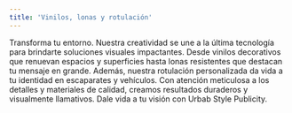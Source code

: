 ```yaml
---
title: 'Vinilos, lonas y rotulación'
---
```


Transforma tu entorno. Nuestra creatividad se une a la última tecnología para brindarte soluciones visuales impactantes. Desde vinilos decorativos que renuevan espacios y superficies hasta lonas resistentes que destacan tu mensaje en grande. Además, nuestra rotulación personalizada da vida a tu identidad en escaparates y vehículos. Con atención meticulosa a los detalles y materiales de calidad, creamos resultados duraderos y visualmente llamativos. Dale vida a tu visión con Urbab Style Publicity.